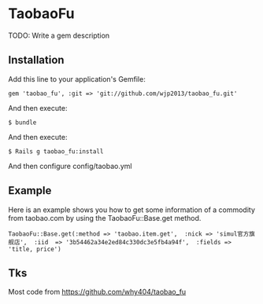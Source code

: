 # TaobaoFu

TODO: Write a gem description

## Installation

Add this line to your application's Gemfile:

    gem 'taobao_fu', :git => 'git://github.com/wjp2013/taobao_fu.git'

And then execute:

    $ bundle
    
And then execute:

    $ Rails g taobao_fu:install
    
And then configure config/taobao.yml    

## Example

Here is an example shows you how to get some information of a commodity from taobao.com by using the TaobaoFu::Base.get method.

    TaobaoFu::Base.get(:method => 'taobao.item.get',  :nick => 'simul官方旗舰店',  :iid  => '3b54462a34e2ed84c330dc3e5fb4a94f',  :fields => 'title, price')
    
## Tks
Most code from https://github.com/why404/taobao_fu